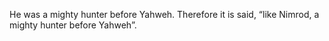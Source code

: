 He was a mighty hunter before Yahweh. Therefore it is said, “like Nimrod, a mighty hunter before Yahweh”.